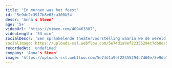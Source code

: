 ```yaml
---
title: 'En morgen was het feest'
id: '5e9de2c3917b8e63ca300b54'
descr: 'Anna's Steen'
age: '5+'
videoUrl: 'https://vimeo.com/409463307',
videoLength: '53 min'
socialDescr: 'Een sprankelende theatervoorstelling waarin we de wereld van taart, beukennoten en eindeloos feesten op een beeldrijke en muzikale wijze tot leven brengen. Stuk voor stuk pareltjes van verhalen van Toon Tellegen met een filosofische insteek en ongewone denkpistes en hersenkronkels, met zorg uitgezocht voor kinderen vanaf 5 jaar.'
socialImage:'https://uploads-ssl.webflow.com/5e74d1a9ef22355294c7d60e/5e9de15dc942ea85f0f2abf9_Annassteen_Enmorgenwashetfeest.JPG'
recordedAt: 'undefined'
company: 'Anna's Steen'
image: 'https://uploads-ssl.webflow.com/5e74d1a9ef22355294c7d60e/5e9de15dc942ea85f0f2abf9_Annassteen_Enmorgenwashetfeest.JPG'
---
```

